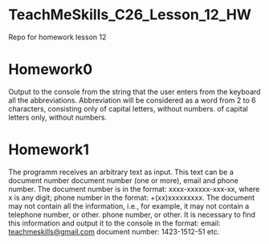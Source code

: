 # TeachMeSkills_C26_Lesson_12_HW
Repo for homework lesson 12
# Homework0
Output to the console from the string that the user enters from the keyboard all the
abbreviations. Abbreviation will be considered as a word from 2 to 6 characters, consisting only of capital letters, without numbers.
of capital letters only, without numbers.
# Homework1
The programm receives an arbitrary text as input. This text can be a document number
document number (one or more), email and phone number. The document number is in the format:
xxxx-xxxxxx-xxx-xx, where x is any digit; phone number in the format: +(xx)xxxxxxxxx. The document
may not contain all the information, i.e., for example, it may not contain a telephone number, or other.
phone number, or other. It is necessary to find this information and output it to the console in the
format:
email: teachmeskills@gmail.com
document number: 1423-1512-51
etc.
